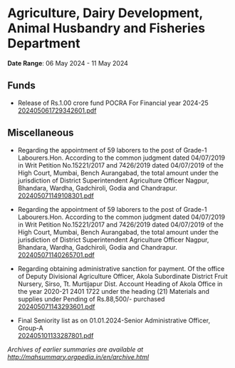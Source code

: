 # Agriculture, Dairy Development, Animal Husbandry and Fisheries Department

**Date Range**: 06 May 2024 - 11 May 2024


## Funds
- Release of Rs.1.00 crore fund POCRA For  Financial year 2024-25\
  [202405061729342601.pdf](https://gr.maharashtra.gov.in/Site/Upload/Government%20Resolutions/English/202405061729342601.pdf)

## Miscellaneous
- Regarding the appointment of 59 laborers to the post of Grade-1  Labourers.Hon. According to the common judgment dated 04/07/2019 in Writ Petition No.15221/2017 and 7426/2019 dated 04/07/2019 of the High Court, Mumbai, Bench Aurangabad, the total amount under the jurisdiction of District Superintendent Agriculture Officer Nagpur, Bhandara, Wardha, Gadchiroli, Godia and Chandrapur.\
  [202405071149108301.pdf](https://gr.maharashtra.gov.in/Site/Upload/Government%20Resolutions/English/202405071149108301.pdf)

- Regarding the appointment of 59 laborers to the post of Grade-1  Labourers.Hon. According to the common judgment dated 04/07/2019 in Writ Petition No.15221/2017 and 7426/2019 dated 04/07/2019 of the High Court, Mumbai, Bench Aurangabad, the total amount under the jurisdiction of District Superintendent Agriculture Officer Nagpur, Bhandara, Wardha, Gadchiroli, Godia and Chandrapur.\
  [202405071140265701.pdf](https://gr.maharashtra.gov.in/Site/Upload/Government%20Resolutions/English/202405071140265701.....pdf)

- Regarding obtaining administrative sanction for payment. Of the office of Deputy Divisional Agriculture Officer, Akola Subordinate District Fruit Nursery, Sirso, Tt. Murtijapur     Dist. Account Heading of Akola Office in the year 2020-21    2401 1722 under the heading (21) Materials and supplies under Pending of Rs.88,500/- purchased\
  [202405071143293601.pdf](https://gr.maharashtra.gov.in/Site/Upload/Government%20Resolutions/English/202405071143293601.pdf)

- Final Seniority list as on 01.01.2024-Senior Administrative Officer, Group-A\
  [202405101133287801.pdf](https://gr.maharashtra.gov.in/Site/Upload/Government%20Resolutions/English/202405101133287801.pdf)


*Archives of earlier summaries are available at http://mahsummary.orgpedia.in/en/archive.html*
